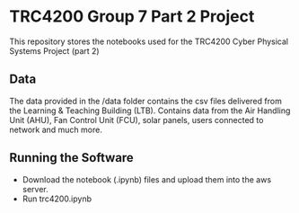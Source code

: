 # TRC4200 Group 7 Part 2 Project
This repository stores the notebooks used for the TRC4200 Cyber Physical Systems Project (part 2)

## Data
The data provided in the /data folder contains the csv files delivered from the Learning & Teaching Building (LTB). Contains data from the Air Handling Unit (AHU), Fan Control Unit (FCU), solar panels, users connected to network and much more.

## Running the Software
* Download the notebook (.ipynb) files and upload them into the aws server.
* Run trc4200.ipynb

